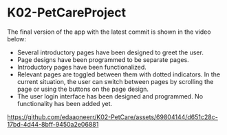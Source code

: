 # K02-PetCareProject

The final version of the app with the latest commit is shown in the video below:
- Several introductory pages have been designed to greet the user.
- Page designs have been programmed to be separate pages.
- Introductory pages have been functionalized.
- Relevant pages are toggled between them with dotted indicators. In the current situation, the user can switch between pages by scrolling the page or using the buttons on the page design.
- The user login interface has been designed and programmed. No functionality has been added yet.


https://github.com/edaaoneerr/K02-PetCare/assets/69804144/d651c28c-17bd-4d44-8bff-9450a2e06881




